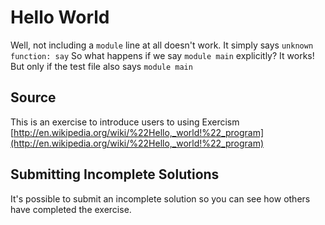 # Hello World

Well, not including a `module` line at all doesn't work.
It simply says `unknown function: say`
So what happens if we say `module main` explicitly?
It works!
But only if the test file also says `module main`

## Source

This is an exercise to introduce users to using Exercism [http://en.wikipedia.org/wiki/%22Hello,_world!%22_program](http://en.wikipedia.org/wiki/%22Hello,_world!%22_program)

## Submitting Incomplete Solutions
It's possible to submit an incomplete solution so you can see how others have completed the exercise.
